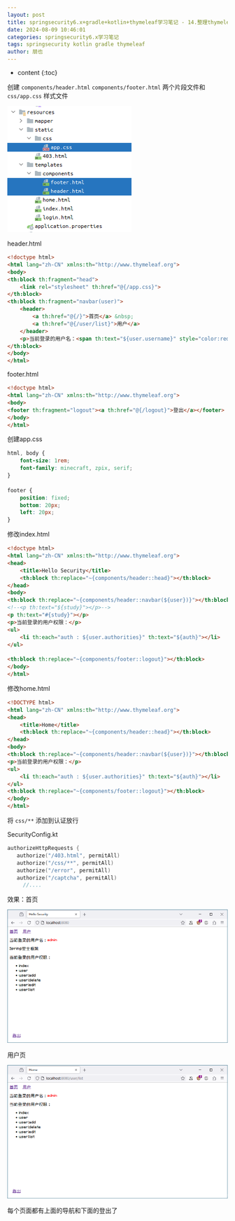 ```yaml
---
layout: post
title: springsecurity6.x+gradle+kotlin+thymeleaf学习笔记 - 14.整理thymeleaf页面
date: 2024-08-09 10:46:01
categories: springsecurity6.x学习笔记
tags: springsecurity kotlin gradle thymeleaf
author: 朋也
---
```


* content
  {:toc}

创建 `components/header.html` `components/footer.html` 两个片段文件和 `css/app.css` 样式文件

![](/assets/images/1745311633315.png)

header.html

```html
<!doctype html>
<html lang="zh-CN" xmlns:th="http://www.thymeleaf.org">
<body>
<th:block th:fragment="head">
    <link rel="stylesheet" th:href="@{/app.css}">
</th:block>
<th:block th:fragment="navbar(user)">
    <header>
        <a th:href="@{/}">首页</a> &nbsp;
        <a th:href="@{/user/list}">用户</a>
    </header>
    <p>当前登录的用户名：<span th:text="${user.username}" style="color:red;"></span></p>
</th:block>
</body>
</html>
```

footer.html

```html
<!doctype html>
<html lang="zh-CN" xmlns:th="http://www.thymeleaf.org">
<body>
<footer th:fragment="logout"><a th:href="@{/logout}">登出</a></footer>
</body>
</html>
```

创建app.css

```css
html, body {
    font-size: 1rem;
    font-family: minecraft, zpix, serif;
}

footer {
    position: fixed;
    bottom: 20px;
    left: 20px;
}
```

修改index.html

```html
<!doctype html>
<html lang="zh-CN" xmlns:th="http://www.thymeleaf.org">
<head>
    <title>Hello Security</title>
    <th:block th:replace="~{components/header::head}"></th:block>
</head>
<body>
<th:block th:replace="~{components/header::navbar(${user})}"></th:block>
<!--<p th:text="${study}"></p>-->
<p th:text="#{study}"></p>
<p>当前登录的用户权限：</p>
<ul>
    <li th:each="auth : ${user.authorities}" th:text="${auth}"></li>
</ul>

<th:block th:replace="~{components/footer::logout}"></th:block>
</body>
</html>
```

修改home.html

```html
<!DOCTYPE html>
<html lang="zh-CN" xmlns:th="http://www.thymeleaf.org">
<head>
    <title>Home</title>
    <th:block th:replace="~{components/header::head}"></th:block>
</head>
<body>
<th:block th:replace="~{components/header::navbar(${user})}"></th:block>
<p>当前登录的用户权限：</p>
<ul>
    <li th:each="auth : ${user.authorities}" th:text="${auth}"></li>
</ul>
<th:block th:replace="~{components/footer::logout}"></th:block>
</body>
</html>
```

将 `css/**` 添加到认证放行

SecurityConfig.kt

```kotlin
authorizeHttpRequests {
   authorize("/403.html", permitAll)
   authorize("/css/**", permitAll)
   authorize("/error", permitAll)
   authorize("/captcha", permitAll)
	 //....
```

效果：首页

![](/assets/images/1745311647596.png)

用户页

![](/assets/images/1745311655529.png)

每个页面都有上面的导航和下面的登出了


